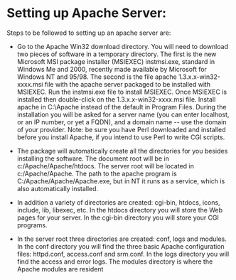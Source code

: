 # Setting up Apache Server:

Steps to be followed to setting up an apache server are:
* Go to the Apache Win32 download directory. You will need to download two pieces of software in a temporary directory. The first is the new Microsoft MSI package installer (MSIEXEC) instmsi.exe, standard in Windows Me and 2000, recently made available by Microsoft for Windows NT and 95/98. The second is the file apache 1.3.x.x-win32-xxxx.msi file with the apache server packaged to be installed with MSIEXEC. Run the instmsi.exe file to install MSIEXEC. Once MSIEXEC is installed then double-click on the 1.3.x.x-win32-xxxx.msi file. Install apache in C:\Apache instead of the default in Program Files. During the installation you will be asked for a server name (you can enter localhost, or an IP number, or yet a FQDN), and a domain name -- use the domain of your provider. Note: be sure you have Perl downloaded and installed before you install Apache, if you intend to use Perl to write CGI scripts.

* The package will automatically create all the directories for you besides installing the software. The document root will be in c:/Apache/Apache/htdocs. The server root will be located in c:/Apache/Apache. The path to the apache program is C:/Apache/Apache/Apache.exe, but in NT it runs as a service, which is also automatically installed.

* In addition a variety of directories are created: cgi-bin, htdocs, icons, include, lib, libexec, etc. In the htdocs directory you will store the Web pages for your server. In the cgi-bin directory you will store your CGI programs.

* In the server root three directories are created: conf, logs and modules. In the conf directory you will find the three basic Apache configuration files: httpd.conf, access.conf and srm.conf. In the logs directory you will find the access and error logs. The modules directory is where the Apache modules are resident

